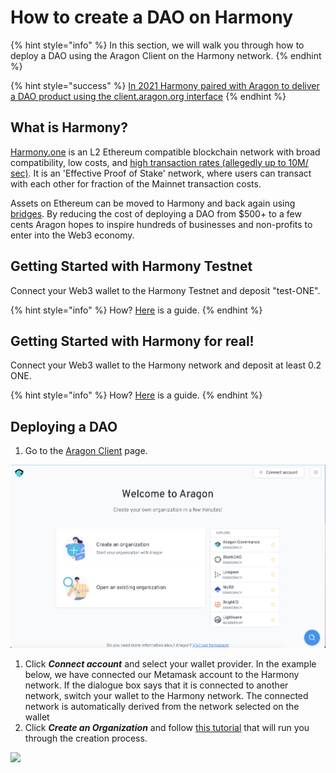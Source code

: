 # How to create a DAO on Harmony

{% hint style="info" %}
In this section, we will walk you through how to deploy a DAO using the Aragon Client on the Harmony network.
{% endhint %}

{% hint style="success" %}
[In 2021 Harmony paired with Aragon to deliver a DAO product using the client.aragon.org interface](https://blog.aragon.org/aragon-client-deployed-on-harmony/)
{% endhint %}

## What is Harmony?

[Harmony.one](https://www.harmony.one) is an L2 Ethereum compatible blockchain network with broad compatibility, low costs, and [high transaction rates (allegedly up to 10M/ sec)](https://medium.com/@aervinaervin/harmony-10million-transactions-per-second-e8161b7b7f61). It is an 'Effective Proof of Stake' network, where users can transact with each other for fraction of the Mainnet transaction costs.

Assets on Ethereum can be moved to Harmony and back again using [bridges](https://docs.harmony.one/home/general/horizon-bridge/bridging-eth-one). By reducing the cost of deploying a DAO from $500+ to a few cents Aragon hopes to inspire hundreds of businesses and non-profits to enter into the Web3 economy.

## Getting Started with Harmony Testnet

Connect your Web3 wallet to the Harmony Testnet and deposit "test-ONE".

{% hint style="info" %}
How? [Here](../set-up-metamask/getting-started-with-harmony-testnet.md) is a guide.
{% endhint %}

## Getting Started with Harmony for real!

Connect your Web3 wallet to the Harmony network and deposit at least 0.2 ONE.

{% hint style="info" %}
How? [Here](../set-up-metamask/getting-started-with-harmony.md) is a guide.
{% endhint %}

## Deploying a DAO

1. Go to the [Aragon Client](https://client.aragon.org/#/) page.

![](<../../.gitbook/assets/file-WwpvtTSvLt (1).png>)

1. Click _**Connect account**_ and select your wallet provider. In the example below, we have connected our Metamask account to the Harmony network. If the dialogue box says that it is connected to another network, switch your wallet to the Harmony network. The connected network is automatically derived from the network selected on the wallet
2. Click _**Create an Organization**_ and follow [this tutorial](how-to-create-a-dao-using-aragon-client/) that will run you through the creation process.

![](https://d33v4339jhl8k0.cloudfront.net/docs/assets/5c98a4fe0428633d2cf3fcf7/images/61db019ca6a5ee76d8a2e9cd/file-xKHkRPU0F6.png)
